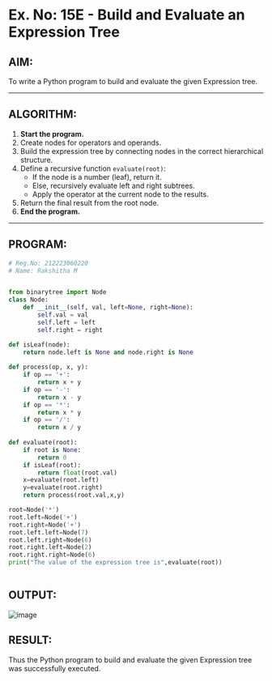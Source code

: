 # Ex. No: 15E - Build and Evaluate an Expression Tree

## AIM:
To write a Python program to build and evaluate the given Expression tree.

---

## ALGORITHM:

1. **Start the program.**
2. Create nodes for operators and operands.
3. Build the expression tree by connecting nodes in the correct hierarchical structure.
4. Define a recursive function `evaluate(root)`:
   - If the node is a number (leaf), return it.
   - Else, recursively evaluate left and right subtrees.
   - Apply the operator at the current node to the results.
5. Return the final result from the root node.
6. **End the program.**

---

## PROGRAM:

```python
# Reg.No: 212223060220
# Name: Rakshitha M


from binarytree import Node
class Node:
    def __init__(self, val, left=None, right=None):
        self.val = val
        self.left = left
        self.right = right

def isLeaf(node):
    return node.left is None and node.right is None
 
def process(op, x, y):
    if op == '+':
        return x + y
    if op == '-':
        return x - y
    if op == '*':
        return x * y
    if op == '/':
        return x / y
 
def evaluate(root):
    if root is None:
        return 0
    if isLeaf(root):
        return float(root.val)
    x=evaluate(root.left)
    y=evaluate(root.right)
    return process(root.val,x,y)

root=Node('*')
root.left=Node('+')
root.right=Node('+')
root.left.left=Node(7)
root.left.right=Node(6)
root.right.left=Node(2)
root.right.right=Node(6)
print("The value of the expression tree is",evaluate(root))
    

```

## OUTPUT:

![image](https://github.com/user-attachments/assets/109cb74e-2f7c-4f86-9225-bf53f2a34402)


## RESULT:

Thus the Python program to build and evaluate the given Expression tree was successfully executed.
